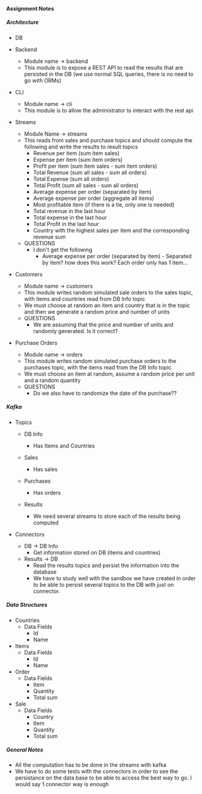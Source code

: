 #### Assignment Notes

##### Architecture
- DB

- Backend
    - Module name -> backend
    - This module is to expose a REST API to read the results that are persisted in the DB (we use normal SQL queries, there is no need to go with ORMs)

- CLI
    - Module name -> cli
    - This module is to allow the administrator to interact with the rest api

- Streams
    - Module Name -> streams
    - This reads from sales and purchase topics and should compute the following and write the results to result topics
        - Revenue per item (sum item sales)
        - Expense per item (sum item orders)
        - Profit per item (sum item sales - sum item orders)
        - Total Revenue (sum all sales - sum all orders)
        - Total Expense (sum all orders)
        - Total Profit (sum all sales - sum all orders)
        - Average expense per order (separated by item)
        - Average expense per order (aggregate all items)
        - Most profitable item (if there is a tie, only one is needed)
        - Total revenue in the last hour
        - Total expense in the last hour
        - Total Profit in the last hour
        - Country with the highest sales per item and the corresponding revenue sum
    - QUESTIONS
        - I don't get the following
            - Average expense per order (separated by item) - Separated by item? how does this work? Each order only has 1 item...

- Customers
    - Module name -> customers
    - This module writes random simulated sale orders to the sales topic, with items and countries read from DB Info topic
    - We must choose at random an item and country that is in the topic and then we generate a random price and number of units
    - QUESTIONS
        - We are assuming that the price and number of units and randomly generated. Is it correct?

- Purchase Orders
    - Module name -> orders
    - This module writes random simulated purchase orders to the purchases topic, with the items read from the DB Info topic.
    - We must choose an item at random, assume a random price per unit and a random quantity
    - QUESTIONS
        - Do we also have to randomize the date of the purchase??

##### Kafka

- Topics
    - DB Info
        - Has Items and Countries
    - Sales
        - Has sales

    - Purchases
        - Has orders

    - Results
        - We need several streams to store each of the results being computed 

- Connectors
    - DB -> DB Info
        - Get information stored on DB (items and countries)
    - Results -> DB
        - Read the results topics and persist the information into the database
        - We have to study well with the sandbox we have created in order to be able to persist several topics to the DB with just on connector. 


##### Data Structures
- Countries
    - Data Fields
        - Id
        - Name
- Items
    - Data Fields
        - Id
        - Name
- Order
    - Data Fields
        - Item
        - Quantity
        - Total sum
- Sale
    - Data Fields
        - Country
        - Item
        - Quantity
        - Total sum

##### General Notes
- All the computation has to be done in the streams with kafka
- We have to do some tests with the connectors in order to see the persistance on the data base to be able to access the best way to go. I would say 1 connector way is enough